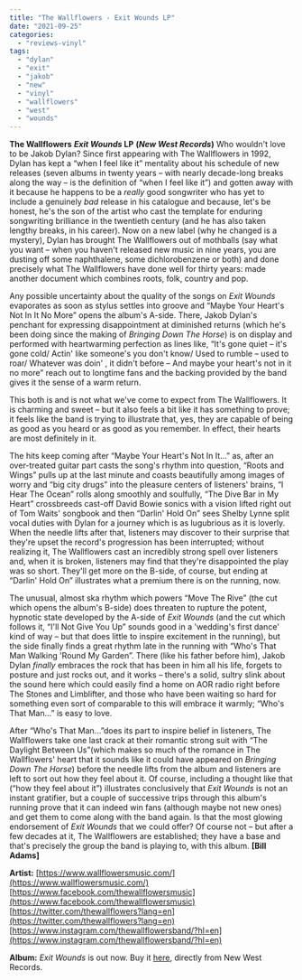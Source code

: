 ```yaml
---
title: "The Wallflowers - Exit Wounds LP"
date: "2021-09-25"
categories: 
  - "reviews-vinyl"
tags: 
  - "dylan"
  - "exit"
  - "jakob"
  - "new"
  - "vinyl"
  - "wallflowers"
  - "west"
  - "wounds"
---
```


**The Wallflowers** **_Exit Wounds_ LP** **(_New West Records_)** Who wouldn't love to be Jakob Dylan? Since first appearing with The Wallflowers in 1992, Dylan has kept a “when I feel like it” mentality about his schedule of new releases (seven albums in twenty years – with nearly decade-long breaks along the way – is the definition of “when I feel like it”) and gotten away with it because he happens to be a _really_ good songwriter who has yet to include a genuinely _bad_ release in his catalogue and because, let's be honest, he's the son of the artist who cast the template for enduring songwriting brilliance in the twentieth century (and he has also taken lengthy breaks, in his career). Now on a new label (why he changed is a mystery), Dylan has brought The Wallflowers out of mothballs (say what you want – when you haven't released new music in nine years, you are dusting off some naphthalene, some dichlorobenzene or both) and done precisely what The Wallflowers have done well for thirty years: made another document which combines roots, folk, country and pop.

Any possible uncertainty about the quality of the songs on _Exit Wounds_ evaporates as soon as stylus settles into groove and “Maybe Your Heart's Not In It No More” opens the album's A-side. There, Jakob Dylan's penchant for expressing disappointment at diminished returns (which he's been doing since the making of _Bringing Down The Horse_) is on display and performed with heartwarming perfection as lines like, “It's gone quiet – it's gone cold/ Actin' like someone's you don't know/ Used to rumble – used to roar/ Whatever was doin' , it didn't before – And maybe your heart's not in it no more” reach out to longtime fans and the backing provided by the band gives it the sense of a warm return.

This both is and is not what we've come to expect from The Wallflowers. It is charming and sweet – but it also feels a bit like it has something to prove; it feels like the band is trying to illustrate that, yes, they are capable of being as good as you heard or as good as you remember. In effect, their hearts are most definitely in it.

The hits keep coming after “Maybe Your Heart's Not In It...” as, after an over-treated guitar part casts the song's rhythm into question, “Roots and Wings” pulls up at the last minute and coasts beautifully among images of worry and “big city drugs” into the pleasure centers of listeners' brains, “I Hear The Ocean” rolls along smoothly and soulfully, “The Dive Bar in My Heart” crossbreeds cast-off David Bowie sonics with a vision lifted right out of Tom Waits' songbook and then “Darlin' Hold On” sees Shelby Lynne split vocal duties with Dylan for a journey which is as lugubrious as it is loverly. When the needle lifts after that, listeners may discover to their surprise that they're upset the record's progression has been interrupted; without realizing it, The Wallflowers cast an incredibly strong spell over listeners and, when it is broken, listeners may find that they're disappointed the play was so short. They'll get more on the B-side, of course, but ending at “Darlin' Hold On” illustrates what a premium there is on the running, now.

The unusual, almost ska rhythm which powers “Move The Rive” (the cut which opens the album's B-side) does threaten to rupture the potent, hypnotic state developed by the A-side of _Exit Wounds_ (and the cut which follows it, “I'll Not Give You Up” sounds good in a 'wedding's first dance' kind of way – but that does little to inspire excitement in the running), but the side finally finds a great rhythm late in the running with “Who's That Man Walking 'Round My Garden”. There (like his father before him), Jakob Dylan _finally_ embraces the rock that has been in him all his life, forgets to posture and just rocks out, and it works – there's a solid, sultry slink about the sound here which could easily find a home on AOR radio right before The Stones and Limblifter, and those who have been waiting so hard for something even sort of comparable to this will embrace it warmly; “Who's That Man...” is easy to love.

After “Who's That Man...”does its part to inspire belief in listeners, The Wallflowers take one last crack at their romantic strong suit with “The Daylight Between Us”(which makes so much of the romance in The Wallflowers' heart that it sounds like it could have appeared on _Bringing Down The Horse_) before the needle lifts from the album and listeners are left to sort out how they feel about it. Of course, including a thought like that (“how they feel about it”) illustrates conclusively that _Exit Wounds_ is not an instant gratifier, but a couple of successive trips through this album's running prove that it can indeed win fans (although maybe not new ones) and get them to come along with the band again. Is that the most glowing endorsement of _Exit Wounds_ that we could offer? Of course not – but after a few decades at it, The Wallflowers are established; they have a base and that's precisely the group the band is playing to, with this album. **\[Bill Adams\]**

**Artist:** [https://www.wallflowersmusic.com/](https://www.wallflowersmusic.com/) [https://www.facebook.com/thewallflowersmusic](https://www.facebook.com/thewallflowersmusic) [https://twitter.com/thewallflowers?lang=en](https://twitter.com/thewallflowers?lang=en) [https://www.instagram.com/thewallflowersband/?hl=en](https://www.instagram.com/thewallflowersband/?hl=en)

**Album:** _Exit Wounds_ is out now. Buy it [here](https://store.newwestrecords.com/collections/vinyl/products/the-wallflowers-exit-wounds-new-west-exclusive-colored-vinyl), directly from New West Records.
